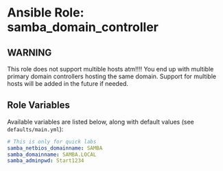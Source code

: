 # Ansible Role: samba_domain_controller

## WARNING
This role does not support multible hosts atm!!!! You end up with multible primary domain controllers hosting the same domain. Support for multible hosts will be added in the future if needed.

## Role Variables

Available variables are listed below, along with default values (see `defaults/main.yml`):
```yaml
# This is only for quick labs
samba_netbios_domainname: SAMBA
samba_domainname: SAMBA.LOCAL
samba_adminpwd: Start1234
```